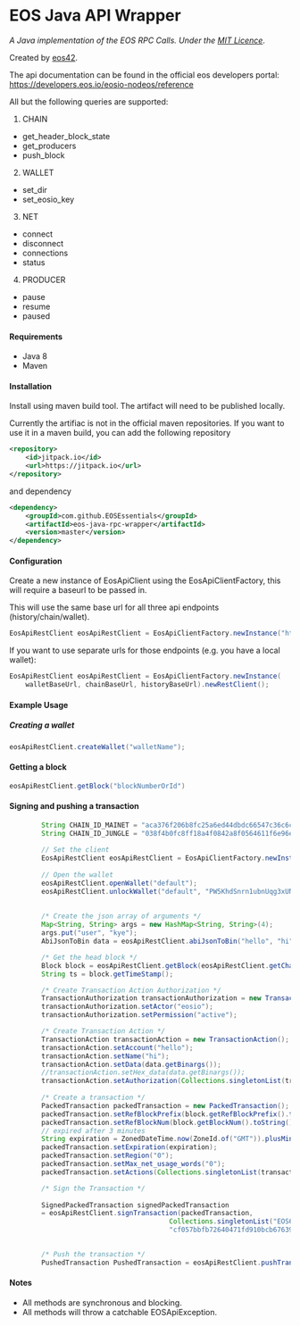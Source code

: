 # EOS Java API Wrapper

*A Java implementation of the EOS RPC Calls. Under the [MIT Licence](https://raw.githubusercontent.com/Fletch153/eos-java-rpc-wrapper/master/LICENSE)*.

Created by [eos42](http://www.eos42.io).

The api documentation can be found in the official eos developers portal:
https://developers.eos.io/eosio-nodeos/reference

All but the following queries are supported:
1. CHAIN
- get_header_block_state
- get_producers
- push_block
2. WALLET
- set_dir
- set_eosio_key
3. NET
- connect
- disconnect
- connections
- status
4. PRODUCER
- pause
- resume
- paused

#### Requirements
* Java 8
* Maven

#### Installation
Install using maven build tool. The artifact will need to be published locally.

Currently the artifiac is not in the official maven repositories.
If you want to use it in a maven build, you can add the following repository

``` xml
<repository>
    <id>jitpack.io</id>
    <url>https://jitpack.io</url>
</repository>
```

and dependency

``` xml
<dependency>
    <groupId>com.github.EOSEssentials</groupId>
    <artifactId>eos-java-rpc-wrapper</artifactId>
    <version>master</version>
</dependency>
```

#### Configuration
Create a new instance of EosApiClient using the EosApiClientFactory, this will require
a baseurl to be passed in.

This will use the same base url for all three api endpoints (history/chain/wallet).
```java
EosApiRestClient eosApiRestClient = EosApiClientFactory.newInstance("http://127.0.0.1:8888").newRestClient();
```

If you want to use separate urls for those endpoints (e.g. you have a local wallet):
```java
EosApiRestClient eosApiRestClient = EosApiClientFactory.newInstance(
    walletBaseUrl, chainBaseUrl, historyBaseUrl).newRestClient();
```

#### Example Usage
##### Creating a wallet
```java
eosApiRestClient.createWallet("walletName");
```

#### Getting a block
```java
eosApiRestClient.getBlock("blockNumberOrId")
```

#### Signing and pushing a transaction

```java
        String CHAIN_ID_MAINET = "aca376f206b8fc25a6ed44dbdc66547c36c6c33e3a119ffbeaef943642f0e906";
        String CHAIN_ID_JUNGLE = "038f4b0fc8ff18a4f0842a8f0564611f6e96e8535901dd45e43ac8691a1c4dca";
        
        // Set the client
        EosApiRestClient eosApiRestClient = EosApiClientFactory.newInstance("http://127.0.0.1:8899", "http://127.0.0.1:8888", "http://127.0.0.1:8888").newRestClient();
        
        // Open the wallet
        eosApiRestClient.openWallet("default");
        eosApiRestClient.unlockWallet("default", "PW5KhdSnrn1ubnUqg3xUNJ7NzjWNcaaM31Qdr2MgAmwrpj7rdLsoV");
        
        
        /* Create the json array of arguments */
        Map<String, String> args = new HashMap<String, String>(4);
        args.put("user", "kye");
        AbiJsonToBin data = eosApiRestClient.abiJsonToBin("hello", "hi", args);

        /* Get the head block */
        Block block = eosApiRestClient.getBlock(eosApiRestClient.getChainInfo().getHeadBlockId());
        String ts = block.getTimeStamp();

        /* Create Transaction Action Authorization */
        TransactionAuthorization transactionAuthorization = new TransactionAuthorization();
        transactionAuthorization.setActor("eosio");
        transactionAuthorization.setPermission("active");

        /* Create Transaction Action */
        TransactionAction transactionAction = new TransactionAction();
        transactionAction.setAccount("hello");
        transactionAction.setName("hi");
        transactionAction.setData(data.getBinargs());
        //transactionAction.setHex_data(data.getBinargs());
        transactionAction.setAuthorization(Collections.singletonList(transactionAuthorization));
        
        /* Create a transaction */
        PackedTransaction packedTransaction = new PackedTransaction();
        packedTransaction.setRefBlockPrefix(block.getRefBlockPrefix().toString());
        packedTransaction.setRefBlockNum(block.getBlockNum().toString());
        // expired after 3 minutes
        String expiration = ZonedDateTime.now(ZoneId.of("GMT")).plusMinutes(3).truncatedTo(ChronoUnit.SECONDS).format(DateTimeFormatter.ISO_LOCAL_DATE_TIME);
        packedTransaction.setExpiration(expiration);
        packedTransaction.setRegion("0");
        packedTransaction.setMax_net_usage_words("0");
        packedTransaction.setActions(Collections.singletonList(transactionAction));

        /* Sign the Transaction */
        
        SignedPackedTransaction signedPackedTransaction 
        = eosApiRestClient.signTransaction(packedTransaction, 
        								Collections.singletonList("EOS6MRyAjQq8ud7hVNYcfnVPJqcVpscN5So8BhtHuGYqET5GDW5CV"), 
        								"cf057bbfb72640471fd910bcb67639c22df9f92470936cddc1ade0e2f2e7dc4f");

        
        /* Push the transaction */
        PushedTransaction PushedTransaction = eosApiRestClient.pushTransaction("none", signedPackedTransaction);  

```

#### Notes
* All methods are synchronous and blocking.
* All methods will throw a catchable EOSApiException.
